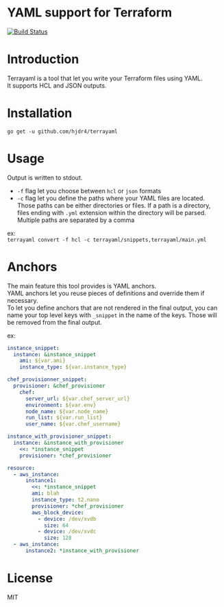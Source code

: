 YAML support for Terraform
===

[![Build Status](https://travis-ci.org/hjdr4/terrayaml.svg?branch=master)](https://travis-ci.org/hjdr4/terrayaml)

# Introduction
Terrayaml is a tool that let you write your Terraform files using YAML.  
It supports HCL and JSON outputs.

# Installation
`go get -u github.com/hjdr4/terrayaml`

# Usage
Output is written to stdout.  

- `-f` flag let you choose between `hcl` or `json` formats
- `-c` flag let you define the paths where your YAML files are located. Those paths can be either directories or files. If a path is a directory, files ending with `.yml` extension within the directory will be parsed. Multiple paths are separated by a comma

ex:  
`terrayaml convert -f hcl -c terrayaml/snippets,terrayaml/main.yml`

# Anchors
The main feature this tool provides is YAML anchors.    
YAML anchors let you reuse pieces of definitions and override them if necessary.  
To let you define anchors that are not rendered in the final output, you can name your top level keys with `_snippet` in the name of the keys. Those will be removed from the final output.

ex:
```yaml
instance_snippet:
  instance: &instance_snippet
    ami: ${var.ami}
    instance_type: ${var.instance_type}

chef_provisionner_snippet:
  provisioner: &chef_provisioner
    chef:
      server_url: ${var.chef_server_url}
      environment: ${var.env}
      node_name: ${var.node_name}
      run_list: ${var.run_list}
      user_name: ${var.chef_username}

instance_with_provisioner_snippet:
  instance: &instance_with_provisioner
    <<: *instance_snippet
    provisioner: *chef_provisioner

resource:
  - aws_instance:
      instance1:
        <<: *instance_snippet
        ami: blah
        instance_type: t2.nano
        provisioner: *chef_provisioner
        aws_block_device:
          - device: /dev/xvdb
            size: 64
          - device: /dev/xvdc
            size: 128
  - aws_instance:
      instance2: *instance_with_provisioner
```

# License
MIT
